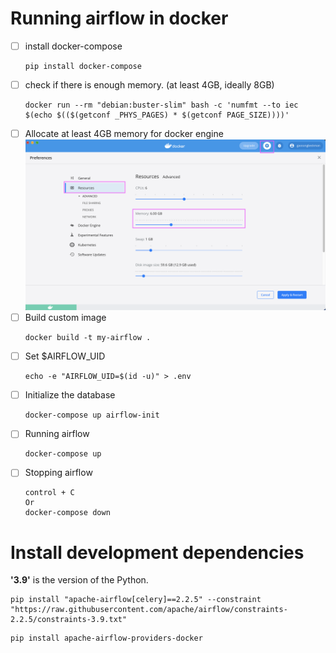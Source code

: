 # Running airflow in docker

- [ ] install docker-compose
  ```shell
  pip install docker-compose
  ```
- [ ] check if there is enough memory. (at least 4GB, ideally 8GB)
  ```shell
  docker run --rm "debian:buster-slim" bash -c 'numfmt --to iec $(echo $(($(getconf _PHYS_PAGES) * $(getconf PAGE_SIZE))))'
  ```
- [ ] Allocate at least 4GB memory for docker engine
  ![image](images/docker_engine_perferences.png)
- [ ] Build custom image
  ```shell
  docker build -t my-airflow .
  ```
- [ ] Set $AIRFLOW_UID
  ```shell
  echo -e "AIRFLOW_UID=$(id -u)" > .env
  ```
- [ ] Initialize the database 
  ```shell
  docker-compose up airflow-init
  ```
- [ ] Running airflow
  ```shell
  docker-compose up 
  ```
- [ ] Stopping airflow
  ```shell
  control + C
  Or
  docker-compose down
  ```

# Install development dependencies
**'3.9'** is the version of the Python.
```shell
pip install "apache-airflow[celery]==2.2.5" --constraint "https://raw.githubusercontent.com/apache/airflow/constraints-2.2.5/constraints-3.9.txt"
```

```shell
pip install apache-airflow-providers-docker
```
